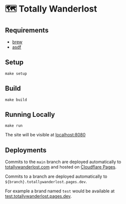 # 🗺 Totally Wanderlost

## Requirements

- [brew](https://brew.sh)
- [asdf](https://asdf-vm.com)

## Setup

    make setup

## Build

    make build

## Running Locally

    make run

The site will be visible at [localhost:8080](http://localhost:8080)

## Deployments

Commits to the `main` branch are deployed automatically to [totallywanderlost.com](https://totallywanderlost.com) and hosted on [Cloudflare Pages](https://pages.cloudflare.com/).

Commits to a branch are deployed automatically to `${branch}.totallywanderlost.pages.dev`.

For example a brand named `test` would be available at [test.totallywanderlost.pages.dev](https://test.totallywanderlost.pages.dev).
